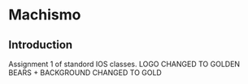 Machismo
===

Introduction
---
Assignment 1 of standord IOS classes. LOGO CHANGED TO GOLDEN BEARS + BACKGROUND CHANGED TO GOLD
